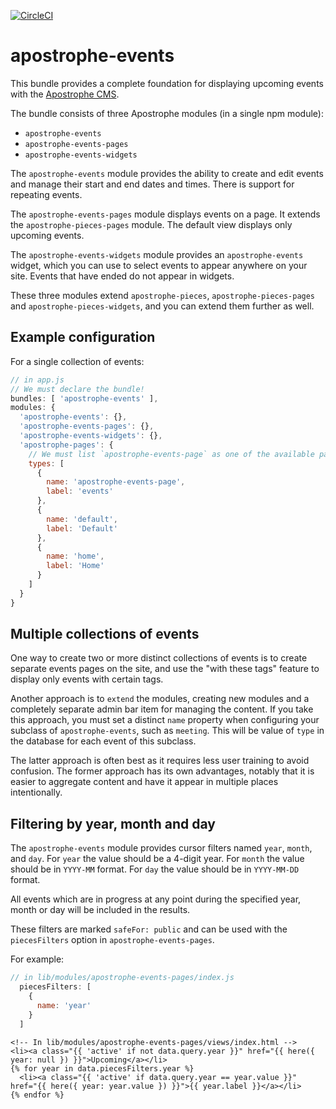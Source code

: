[![CircleCI](https://circleci.com/gh/apostrophecms/apostrophe-events/tree/master.svg?style=svg)](https://circleci.com/gh/apostrophecms/apostrophe-events/tree/master)

# apostrophe-events

This bundle provides a complete foundation for displaying upcoming events with the [Apostrophe CMS](http://apostrophenow.org).

The bundle consists of three Apostrophe modules (in a single npm module):

* `apostrophe-events`
* `apostrophe-events-pages`
* `apostrophe-events-widgets`

The `apostrophe-events` module provides the ability to create and edit events and manage their start and end dates and times. There is support for repeating events.

The `apostrophe-events-pages` module displays events on a page. It extends the `apostrophe-pieces-pages` module. The default view displays only upcoming events.

The `apostrophe-events-widgets` module provides an `apostrophe-events` widget, which you can use to select events to appear anywhere on your site. Events that have ended do not appear in widgets.

These three modules extend `apostrophe-pieces`, `apostrophe-pieces-pages` and `apostrophe-pieces-widgets`, and you can extend them further as well.

## Example configuration

For a single collection of events:

```javascript
// in app.js
// We must declare the bundle!
bundles: [ 'apostrophe-events' ],
modules: {
  'apostrophe-events': {},
  'apostrophe-events-pages': {},
  'apostrophe-events-widgets': {},
  'apostrophe-pages': {
    // We must list `apostrophe-events-page` as one of the available page types
    types: [
      {
        name: 'apostrophe-events-page',
        label: 'events'
      },
      {
        name: 'default',
        label: 'Default'
      },
      {
        name: 'home',
        label: 'Home'
      }
    ]
  }
}
```

## Multiple collections of events

One way to create two or more distinct collections of events is to create separate events pages on the site, and use the "with these tags" feature to display only events with certain tags.

Another approach is to `extend` the modules, creating new modules and a completely separate admin bar item for managing the content. If you take this approach, you must set a distinct `name` property when configuring your subclass of `apostrophe-events`, such as `meeting`. This will be value of `type` in the database for each event of this subclass.

The latter approach is often best as it requires less user training to avoid confusion. The former approach has its own advantages, notably that it is easier to aggregate content and have it appear in multiple places intentionally.

## Filtering by year, month and day

The `apostrophe-events` module provides cursor filters named `year`, `month`, and `day`. For `year` the value should be a 4-digit year. For `month` the value should be in `YYYY-MM` format. For `day` the value should be in `YYYY-MM-DD` format.

All events which are in progress at any point during the specified year, month or day will be included in the results.

These filters are marked `safeFor: public` and can be used with the `piecesFilters` option in `apostrophe-events-pages`.

For example:

```javascript
// in lib/modules/apostrophe-events-pages/index.js
  piecesFilters: [
    {
      name: 'year'
    }
  ]
```

```markup
<!-- In lib/modules/apostrophe-events-pages/views/index.html -->
<li><a class="{{ 'active' if not data.query.year }}" href="{{ here({ year: null }) }}">Upcoming</a></li>
{% for year in data.piecesFilters.year %}
  <li><a class="{{ 'active' if data.query.year == year.value }}" href="{{ here({ year: year.value }) }}">{{ year.label }}</a></li>
{% endfor %}
```

